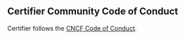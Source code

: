 ## Certifier Community Code of Conduct

Certifier follows the [CNCF Code of Conduct](https://github.com/cncf/foundation/blob/master/code-of-conduct.md).
